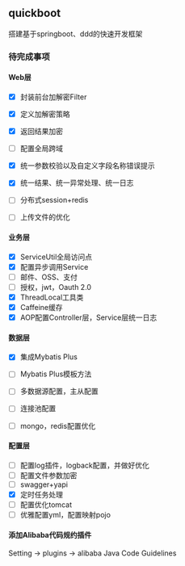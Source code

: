 ## quickboot
搭建基于springboot、ddd的快速开发框架

### 待完成事项

#### Web层

- [x] 封装前台加解密Filter
- [x] 定义加解密策略
- [x] 返回结果加密
- [ ] 配置全局跨域
- [x] 统一参数校验以及自定义字段名称错误提示 
- [x] 统一结果、统一异常处理、统一日志
- [ ] 分布式session+redis
- [ ] 上传文件的优化
  

#### 业务层


- [x] ServiceUtil全局访问点
- [x] 配置异步调用Service
- [ ] 邮件、OSS、支付
- [ ] 授权，jwt，Oauth 2.0
- [x] ThreadLocal工具类
- [x] Caffeine缓存
- [x] AOP配置Controller层，Service层统一日志

#### 数据层

- [x] 集成Mybatis Plus
- [ ] Mybatis Plus模板方法
- [ ] 多数据源配置，主从配置
- [ ] 连接池配置
- [ ] mongo，redis配置优化



#### 配置层

- [ ] 配置log插件，logback配置，并做好优化
- [ ] 配置文件参数加密
- [ ] swagger+yapi
- [x] 定时任务处理
- [ ] 配置优化tomcat
- [ ] 优雅配置yml，配置映射pojo

#### 添加Alibaba代码规约插件
Setting -> plugins -> alibaba Java Code Guidelines
